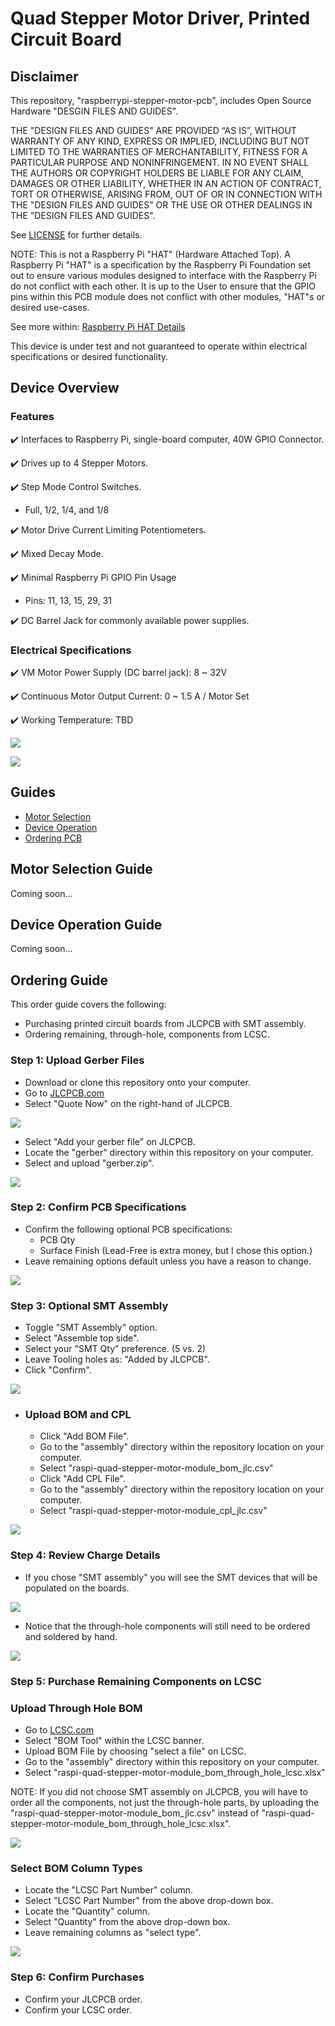# Quad Stepper Motor Driver, Printed Circuit Board

## Disclaimer

This repository, "raspberrypi-stepper-motor-pcb", includes Open Source Hardware "DESGIN FILES AND GUIDES".

THE "DESIGN FILES AND GUIDES" ARE PROVIDED “AS IS”, WITHOUT WARRANTY OF ANY KIND, EXPRESS OR IMPLIED, INCLUDING BUT NOT LIMITED TO THE WARRANTIES OF MERCHANTABILITY, FITNESS FOR A PARTICULAR PURPOSE AND NONINFRINGEMENT. IN NO EVENT SHALL THE AUTHORS OR COPYRIGHT HOLDERS BE LIABLE FOR ANY CLAIM, DAMAGES OR OTHER LIABILITY, WHETHER IN AN ACTION OF CONTRACT, TORT OR OTHERWISE, ARISING FROM, OUT OF OR IN CONNECTION WITH THE "DESIGN FILES AND GUIDES" OR THE USE OR OTHER DEALINGS IN THE "DESIGN FILES AND GUIDES".

See [LICENSE](./LICENSE.md) for further details.

NOTE: This is not a Raspberry Pi "HAT" (Hardware Attached Top). A Raspberry Pi "HAT" is a specification by the Raspberry Pi Foundation set out to ensure various modules designed to interface with the Raspberry Pi do not conflict with each other. It is up to the User to ensure that the GPIO pins within this PCB module does not conflict with other modules, "HAT"s or desired use-cases.

See more within: [Raspberry Pi HAT Details](https://github.com/raspberrypi/hats)

This device is under test and not guaranteed to operate within electrical specifications or desired functionality.

##  Device Overview

### Features
✔️ Interfaces to Raspberry Pi, single-board computer, 40W GPIO Connector.

✔️ Drives up to 4 Stepper Motors.

✔️ Step Mode Control Switches.
 - Full, 1/2, 1/4, and 1/8

✔️ Motor Drive Current Limiting Potentiometers.

✔️ Mixed Decay Mode.

✔️ Minimal Raspberry Pi GPIO Pin Usage
-  Pins: 11, 13, 15, 29, 31 

✔️ DC Barrel Jack for commonly available power supplies.

### Electrical Specifications
✔️ VM Motor Power Supply (DC barrel jack): 8 ~ 32V

✔️ Continuous Motor Output Current: 0 ~ 1.5 A / Motor Set

✔️ Working Temperature: TBD

![](./images/3d-viewer-front.png?raw=true)

![](./images/3d-viewer-back.png?raw=true)

## Guides
- [Motor Selection](#motor-selection-guide)
- [Device Operation](#device-operation-guide)
- [Ordering PCB](#jlcpcb-order-guide)

## Motor Selection Guide
Coming soon...

## Device Operation Guide
Coming soon...

## Ordering Guide
This order guide covers the following:

- Purchasing printed circuit boards from JLCPCB with SMT assembly.
- Ordering remaining, through-hole, components from LCSC.

### Step 1: Upload Gerber Files
 - Download or clone this repository onto your computer.
 - Go to [JLCPCB.com](https://jlcpcb.com/)
 - Select "Quote Now" on the right-hand of JLCPCB.

![](./images/jlcpcb-quote-now.PNG?raw=true)

- Select "Add your gerber file" on JLCPCB.
- Locate the "gerber" directory within this repository on your computer.
- Select and upload "gerber.zip".

![](./images/jlcpcb-upload-gerber.PNG?raw=true)

### Step 2: Confirm PCB Specifications
- Confirm the following optional PCB specifications:
    - PCB Qty
    - Surface Finish (Lead-Free is extra money, but I chose this option.)
- Leave remaining options default unless you have a reason to change.

![](./images/jlcpcb-spec-no-lead.PNG?raw=true)

### Step 3: Optional SMT Assembly
- Toggle "SMT Assembly" option.
- Select "Assemble top side".
- Select your "SMT Qty" preference. (5 vs. 2)
- Leave Tooling holes as: "Added by JLCPCB".
- Click "Confirm".

![](./images/jlcpcb-top-assembly.PNG?raw=true)

- ### Upload BOM and CPL
    - Click "Add BOM File".
    - Go to the "assembly" directory within the repository location on your computer.
    - Select "raspi-quad-stepper-motor-module_bom_jlc.csv"
    - Click "Add CPL File".
    - Go to the "assembly" directory within the repository location on your computer.
    - Select "raspi-quad-stepper-motor-module_cpl_jlc.csv"

![](./images/jlcpcb-upload-bom-cpl.PNG?raw=true)

### Step 4: Review Charge Details
- If you chose "SMT assembly" you will see the SMT devices that will be populated on the boards.

![](./images/jlcpcb-quote.PNG?raw=true)

- Notice that the through-hole components will still need to be ordered and soldered by hand.

![](./images/jlcpcb-unselected-parts.PNG?raw=true)

### Step 5: Purchase Remaining Components on LCSC

### Upload Through Hole BOM
- Go to [LCSC.com](https://lcsc.com/)
- Select "BOM Tool" within the LCSC banner.
- Upload BOM File by choosing "select a file" on LCSC.
- Go to the "assembly" directory within this repository on your computer.
- Select "raspi-quad-stepper-motor-module_bom_through_hole_lcsc.xlsx"

NOTE: If you did not choose SMT assembly on JLCPCB, you will have to order all the components, not just the through-hole parts, by uploading the "raspi-quad-stepper-motor-module_bom_jlc.csv" instead of "raspi-quad-stepper-motor-module_bom_through_hole_lcsc.xlsx".

![](./images/lcsc-bom-tool-upload.PNG?raw=true)

### Select BOM Column Types
- Locate the "LCSC Part Number" column.
- Select "LCSC Part Number" from the above drop-down box.
- Locate the "Quantity" column.
- Select "Quantity" from the above drop-down box.
- Leave remaining columns as "select type".

![](./images/lcsc-select-type.PNG?raw=true)

### Step 6: Confirm Purchases
- Confirm your JLCPCB order.
- Confirm your LCSC order.